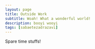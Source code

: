 ```yaml
---
layout: page
title: Outside Work
subtitle: Woah! What a wonderful world!
description: booyi wooyi
tags: [sabaetezadrazavi]
---
```


Spare time stuffs!
